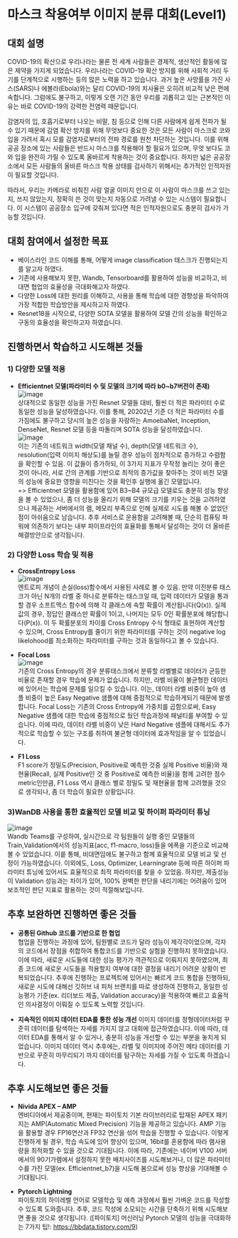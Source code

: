 # 마스크 착용여부 이미지 분류 대회(Level1)

## 대회 설명
COVID-19의 확산으로 우리나라는 물론 전 세계 사람들은 경제적, 생산적인 활동에 많은 제약을 가지게 되었습니다. 우리나라는 COVID-19 확산 방지를 위해 사회적 거리 두기를 단계적으로 시행하는 등의 많은 노력을 하고 있습니다. 과거 높은 사망률을 가진 사스(SARS)나 에볼라(Ebola)와는 달리 COVID-19의 치사율은 오히려 비교적 낮은 편에 속합니다. 그럼에도 불구하고, 이렇게 오랜 기간 동안 우리를 괴롭히고 있는 근본적인 이유는 바로 COVID-19의 강력한 전염력 때문입니다.

감염자의 입, 호흡기로부터 나오는 비말, 침 등으로 인해 다른 사람에게 쉽게 전파가 될 수 있기 때문에 감염 확산 방지를 위해 무엇보다 중요한 것은 모든 사람이 마스크로 코와 입을 가려서 혹시 모를 감염자로부터의 전파 경로를 원천 차단하는 것입니다. 이를 위해 공공 장소에 있는 사람들은 반드시 마스크를 착용해야 할 필요가 있으며, 무엇 보다도 코와 입을 완전히 가릴 수 있도록 올바르게 착용하는 것이 중요합니다. 하지만 넓은 공공장소에서 모든 사람들의 올바른 마스크 착용 상태를 검사하기 위해서는 추가적인 인적자원이 필요할 것입니다.

따라서, 우리는 카메라로 비춰진 사람 얼굴 이미지 만으로 이 사람이 마스크를 쓰고 있는지, 쓰지 않았는지, 정확히 쓴 것이 맞는지 자동으로 가려낼 수 있는 시스템이 필요합니다. 이 시스템이 공공장소 입구에 갖춰져 있다면 적은 인적자원으로도 충분히 검사가 가능할 것입니다.



## 대회 참여에서 설정한 목표
- 베이스라인 코드 이해를 통해, 어떻게 image classification 태스크가 진행되는지를 알고자 하였다.
- 기존에 사용해보지 못한, Wandb, Tensorboard를 활용하여 성능을 비교하고, 비대면 협업의 효율성을 극대화해고자 하였다.
- 다양한 Loss에 대한 원리를 이해하고, 사용을 통해 학습에 대한 경향성을 파악하여 가장 적합한 학습방안을 제시하고자 하였다.
- Resnet18을 시작으로, 다양한 SOTA 모델을 활용하여 모델 간의 성능을 확인하고 구동의 효율성을 확인하고자 하였습니다.



## 진행하면서 학습하고 시도해본 것들

### 1) 다양한 모델 적용
- **Efficientnet 모델(파라미터 수 및 모델의 크기에 따라 b0~b7버전이 존재)**
![image](https://user-images.githubusercontent.com/53209003/156936117-980d991b-0769-4dcd-8630-e606e8c75b3e.png)   
 상대적으로 동일한 성능을 가진 Resnet 모델들 대비, 훨씬 더 적은 파라미터 수로 동일한 성능을 달성하였습니다. 이를 통해, 20202년 기준 더 적은 파라미터 수를 가짐에도 불구하고 당시의 높은 성능을 자랑하는 AmoebaNet, Inception, DenseNet, Resnet 모델 등을 따돌리며 SOTA 성능을 달성하였습니다.   
 ![image](https://user-images.githubusercontent.com/53209003/156936269-2b789b64-cc7e-4335-a065-cedc44206ee8.png)   
이는 기존의 네트워크 width(모델 채널 수), depth(모델 네트워크 수), resolution(입력 이미지 해상도)를 늘릴 경우 성능이 점차적으로 증가하고 수렴함을 확인할 수 있음. 이 값들이 증가하되, 이 3가지 지표가 무작정 늘리는 것이 좋은 것이 아니라, 서로 간의 관계를 기반으로 최적의 증가값을 찾아주는 것이 비전 모델의 성능에 중요한 영향을 미친다는 것을 확인후 실행에 옮긴 모델입니다.     
=> Efficientnet 모델을 활용함에 있어 B3~B4 규모급 모델로도 충분히 성능 향상을 볼 수 있었으나, 좀 더 성능을 올리기 위해 모델의 크기를 키우는 것을 고려하였으나 제공하는 서버에서의 램, 메모리 부족으로 인해 실제로 시도를 해볼 수 없었던 점이 아쉬움으로 남습니다. 추후 서비스로 운용함을 고려해볼 때, 단순히 컴퓨팅 파워에 의존하기 보다는 내부 파이프라인의 효율화를 통해서 달성하는 것이 더 올바른 해결방안으로 생각됩니다. 

### 2) 다양한 Loss 학습 및 적용
- **CrossEntropy Loss**   
![image](https://user-images.githubusercontent.com/53209003/156934799-f7ad4c0c-5f38-46af-9342-16a008444f26.png)     
엔트로피 개념이 손실(loss)함수에서 사용된 사례로 볼 수 있음. 만약 이진분류 태스크가 아닌 N개의 라벨 중 하나로 분류하는 태스크일 때, 입력 데이터가 모델을 통과할 경우 소프트맥스 함수에 의해 각 클래스에 속할 확률이 계산됩니다(Q(x)). 실제 값의 경우, 정답인 클래스만 확률이 1이고, 나머지는 모두 0인 확률분포에 해당합니다(P(x)). 이 두 확률분포의 차이를 Cross Entropy 수식 형태로 표현하여 계산할 수 있으며, Cross Entropy를 줄이기 위한 파라미터를 구하는 것이 negative log likelohood를 최소화하는 파라미터를 구하는 것과 동일하다고 볼 수 있습니다.

- **Focal Loss**   
![image](https://user-images.githubusercontent.com/53209003/156935353-b9c58874-17bd-4cf9-b437-147c4f6d568a.png)    
기존의 Cross Entropy의 경우 분류태스크에서 분류할 라벨별로 데이터가 균등한 비율로 존재할 경우 학습에 문제가 없습니다. 하지만, 라벨 비율이 불균형한 데이터에 있어서는 학습에 문제를 일으킬 수 있습니다. 이는, 데이터 라벨 비중이 높아 샘플 비중이 높은 Easy Negative 샘플에 대해 중점적으로 학습하게되기 때문에 발생합니다. Focal Loss는 기존의 Cross Entropy에 가중치를 곱함으로써, Easy Negative 샘플에 대한 학습에 중점적으로 뒀던 학습과정에 패널티를 부여할 수 있습니다. 이에 따라, 데이터 라벨 비중이 낮은 Hard Negative 샘플에 대해서도 추가적으로 학습할 수 있는 구조를 취하여 불균형 데이터에 효과적임을 알 수 있었습니다.

- **F1 Loss**   
F1 score가 정밀도(Precision, Positive로 예측한 것중 실제 Positive 비율)와 재현율(Recall, 실제 Positive인 것 중 Positive로 예측한 비율)을 함께 고려한 점수 metric인만큼, F1 Loss 역시 
클래스 별로 정밀도 및 재현율을 함께 고려했을 것으로 생각되나, 좀 더 학습이 필요한 상황입니다. 

### 3)WanDB 사용을 통한 효율적인 모델 비교 및 하이퍼 파라미터 튜닝 
![image](https://user-images.githubusercontent.com/53209003/156936616-585a1e1d-2010-4ec2-80c7-97c39c9d6f71.png)    
Wandb Teams를 구성하여, 실시간으로 각 팀원들이 실행 중인 모델들의 Train,Validation에서의 성능지표(acc, f1-macro, loss)들을 에폭을 기준으로 비교해볼 수 있었습니다. 이릍 통해, 비대면임에도 불구하고 함께 효율적으로 모델 비교 및 선정이 가능하였습니다. 이외에도, Loss, Optimizer, Learningrate 등에 따른 하이퍼 파라미터 튜닝에 있어서도 효율적으로 최적 파라미터를 찾을 수 있었음. 하지만, 제출성능이 Validation 성능과는 차이가 있어, 100% 완벽한 판단을 내리기에는 어려움이 있어 보조적인 판단 지표로 활용하는 것이 적절해보입니다.


## 추후 보완하면 진행하면 좋은 것들
- **공통된 Github 코드를 기반으로 한 협업**  
협업을 진행하는 과정에 있어, 팀원별로 코드가 달라 성능이 제각각이었으며, 각자의 코드에서 장점을 취합하여 통합코드를 기반으로 실험을 진행하지 못하였습니다. 이에 따라, 새로운 시도들에 대한 성능 평가가 객관적으로 이뤄지지 못하였으며, 최종 코드에 새로운 시도들을 적용할지 여부에 대한 결정을 내리기 어려운 상황이 반복되었습니다. 추후에 진행하는 프로젝트에 있어서는 빠르게 코드 통합을 진행하되, 새로운 시도에 대해선 깃허브 내 피처 브랜치를 따로 생성하여 진행하고, 동일한 성능평가 기준(ex. 리더보드 제출, Validation accuracy)을 적용하여 빠르고 효율적인 의사결정이 이뤄질 수 있도록 노력할 것입니다.

- **지속적인 이미지 데이터 EDA를 통한 성능 개선**
이미지 데이터를 정형데이터처럼 꾸준히 데이터를 탐색하는 자세를 가지지 않고 대회에 접근하였습니다. 이에 따라, 데이터 EDA를 통해서 알 수 있거나, 충분히 성능을 개선할 수 있는 부분을 놓치게 되었습니다. 이미지 데이터 역시 추후에는, 라벨 및 이미지에 주어진 메타 데이터를 기반으로 꾸준히 마무리되기 까지 데이터를 탐구하는 자세를 가질 수 있도록 하겠습니다. 



## 추후 시도해보면 좋은 것들
-	**Nivida APEX – AMP**   
엔비디아에서 제공중이며, 현재는 파이토치 기본 라이브러리로 탑재된 APEX 패키지는 AMP(Automatic Mixed Precision) 기능을 제공하고 있습니다. AMP 기능을 활용할 경우 FP16연산과 FP32 연산을 섞어 학습을 진행할 수 있습니다. 이렇게 진행하게 될 경우, 학습 속도에 있어 향상이 있으며, 16bit를 혼용함에 따라 램사용량을 최적화할 수 있을 것으로 기대됩니다. 이에 따라, 기존에는 네이버 V100 서버에서의 90기가램에서 설정하지 못한 배치사이즈를 시도해보거나, 더 많은 파라미터 수를 가진 모델(ex. Efficientnet_b7)을 시도해 봄으로써 성능 향상을 기대해볼 수 기대됩니다.

-	**Pytorch Lightning**   
파이토치의 하이레벨 언어로 모델학습 및 예측 과정에서 훨씬 가벼운 코드를 작성할 수 있도록 도와줍니다. 추후, 코드 작성에 소모되는 시간을 단축하기 위해 시도해보면 좋을 것으로 생각됩니다. 
([파이토치] 머신러닝 Pytorch 모델의 성능을 극대화하는 7가지 팁!: https://bbdata.tistory.com/9)
